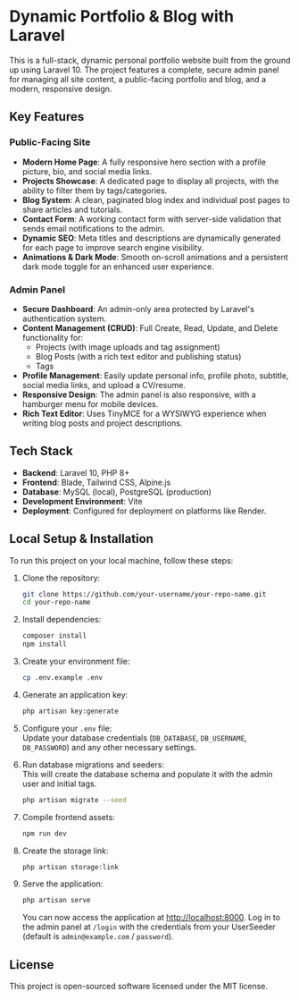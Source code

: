 # Dynamic Portfolio & Blog with Laravel

This is a full-stack, dynamic personal portfolio website built from the ground up using Laravel 10. The project features a complete, secure admin panel for managing all site content, a public-facing portfolio and blog, and a modern, responsive design.

## Key Features

### Public-Facing Site
- **Modern Home Page**: A fully responsive hero section with a profile picture, bio, and social media links.
- **Projects Showcase**: A dedicated page to display all projects, with the ability to filter them by tags/categories.
- **Blog System**: A clean, paginated blog index and individual post pages to share articles and tutorials.
- **Contact Form**: A working contact form with server-side validation that sends email notifications to the admin.
- **Dynamic SEO**: Meta titles and descriptions are dynamically generated for each page to improve search engine visibility.
- **Animations & Dark Mode**: Smooth on-scroll animations and a persistent dark mode toggle for an enhanced user experience.

### Admin Panel
- **Secure Dashboard**: An admin-only area protected by Laravel's authentication system.
- **Content Management (CRUD)**: Full Create, Read, Update, and Delete functionality for:
  - Projects (with image uploads and tag assignment)
  - Blog Posts (with a rich text editor and publishing status)
  - Tags
- **Profile Management**: Easily update personal info, profile photo, subtitle, social media links, and upload a CV/resume.
- **Responsive Design**: The admin panel is also responsive, with a hamburger menu for mobile devices.
- **Rich Text Editor**: Uses TinyMCE for a WYSIWYG experience when writing blog posts and project descriptions.

## Tech Stack
- **Backend**: Laravel 10, PHP 8+
- **Frontend**: Blade, Tailwind CSS, Alpine.js
- **Database**: MySQL (local), PostgreSQL (production)
- **Development Environment**: Vite
- **Deployment**: Configured for deployment on platforms like Render.

## Local Setup & Installation

To run this project on your local machine, follow these steps:

1. Clone the repository:
	```bash
	git clone https://github.com/your-username/your-repo-name.git
	cd your-repo-name
	```

2. Install dependencies:
	```bash
	composer install
	npm install
	```

3. Create your environment file:
	```bash
	cp .env.example .env
	```

4. Generate an application key:
	```bash
	php artisan key:generate
	```

5. Configure your `.env` file:  
   Update your database credentials (`DB_DATABASE`, `DB_USERNAME`, `DB_PASSWORD`) and any other necessary settings.

6. Run database migrations and seeders:  
   This will create the database schema and populate it with the admin user and initial tags.
	```bash
	php artisan migrate --seed
	```

7. Compile frontend assets:
	```bash
	npm run dev
	```

8. Create the storage link:
	```bash
	php artisan storage:link
	```

9. Serve the application:
	```bash
	php artisan serve
	```
	You can now access the application at [http://localhost:8000](http://localhost:8000). Log in to the admin panel at `/login` with the credentials from your UserSeeder (default is `admin@example.com` / `password`).

## License

This project is open-sourced software licensed under the MIT license.
